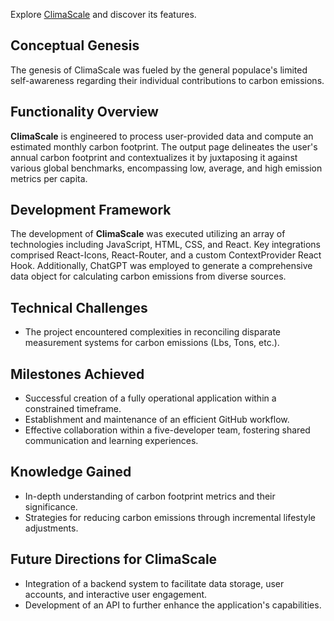 Explore [ClimaScale](https://climascale.vercel.app//) and discover its features.

## Conceptual Genesis
The genesis of ClimaScale was fueled by the general populace's limited self-awareness regarding their individual contributions to carbon emissions.

## Functionality Overview
**ClimaScale** is engineered to process user-provided data and compute an estimated monthly carbon footprint. The output page delineates the user's annual carbon footprint and contextualizes it by juxtaposing it against various global benchmarks, encompassing low, average, and high emission metrics per capita.

## Development Framework
The development of **ClimaScale** was executed utilizing an array of technologies including JavaScript, HTML, CSS, and React. Key integrations comprised React-Icons, React-Router, and a custom ContextProvider React Hook. Additionally, ChatGPT was employed to generate a comprehensive data object for calculating carbon emissions from diverse sources.

## Technical Challenges
- The project encountered complexities in reconciling disparate measurement systems for carbon emissions (Lbs, Tons, etc.).

## Milestones Achieved
- Successful creation of a fully operational application within a constrained timeframe.
- Establishment and maintenance of an efficient GitHub workflow.
- Effective collaboration within a five-developer team, fostering shared communication and learning experiences.

## Knowledge Gained
- In-depth understanding of carbon footprint metrics and their significance.
- Strategies for reducing carbon emissions through incremental lifestyle adjustments.

## Future Directions for ClimaScale
- Integration of a backend system to facilitate data storage, user accounts, and interactive user engagement.
- Development of an API to further enhance the application's capabilities.
